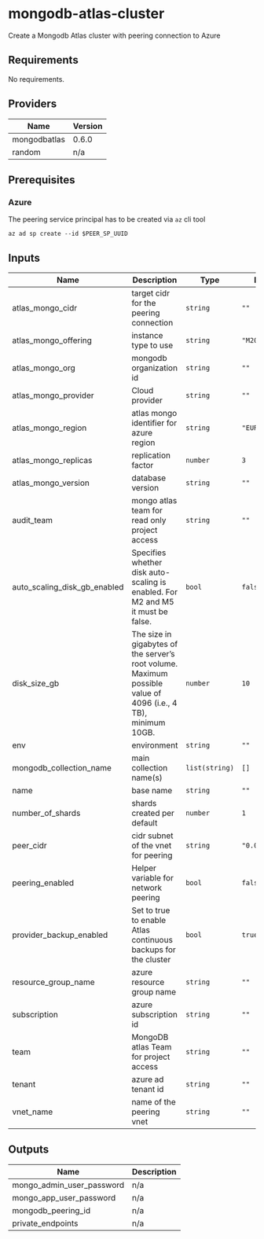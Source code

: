 # mongodb-atlas-cluster
Create a Mongodb Atlas cluster with peering connection to Azure

## Requirements

No requirements.

## Providers

| Name | Version |
|------|---------|
| mongodbatlas | 0.6.0 |
| random | n/a |

## Prerequisites 
### Azure
The peering service principal has to be created via `az` cli tool

`az ad sp create --id $PEER_SP_UUID`
## Inputs

| Name | Description | Type | Default | Required |
|------|-------------|------|---------|:--------:|
| atlas\_mongo\_cidr | target cidr for the peering connection | `string` | `""` | no |
| atlas\_mongo\_offering | instance type to use | `string` | `"M20"` | no |
| atlas\_mongo\_org | mongodb organization id | `string` | `""` | no |
| atlas\_mongo\_provider | Cloud provider | `string` | `""` | no |
| atlas\_mongo\_region | atlas mongo identifier for azure region | `string` | `"EUROPE_WEST"` | no |
| atlas\_mongo\_replicas | replication factor | `number` | `3` | no |
| atlas\_mongo\_version | database version | `string` | `""` | no |
| audit\_team | mongo atlas team for read only project access | `string` | `""` | no |
| auto\_scaling\_disk\_gb\_enabled | Specifies whether disk auto-scaling is enabled. For M2 and M5 it must be false. | `bool` | `false` | no |
| disk\_size\_gb | The size in gigabytes of the server’s root volume. Maximum possible value of 4096 (i.e., 4 TB), minimum 10GB. | `number` | `10` | no |
| env | environment | `string` | `""` | no |
| mongodb\_collection\_name | main collection name(s) | `list(string)` | `[]` | no |
| name | base name | `string` | `""` | no |
| number\_of\_shards | shards created per default | `number` | `1` | no |
| peer\_cidr | cidr subnet of the vnet for peering | `string` | `"0.0.0.0/0"` | no |
| peering\_enabled | Helper variable for network peering | `bool` | `false` | no |
| provider\_backup\_enabled | Set to true to enable Atlas continuous backups for the cluster | `bool` | `true` | no |
| resource\_group\_name | azure resource group name | `string` | `""` | no |
| subscription | azure subscription id | `string` | `""` | no |
| team | MongoDB atlas Team for project access | `string` | `""` | no |
| tenant | azure ad tenant id | `string` | `""` | no |
| vnet\_name | name of the peering vnet | `string` | `""` | no |

## Outputs

| Name | Description |
|------|-------------|
| mongo\_admin\_user\_password | n/a |
| mongo\_app\_user\_password | n/a |
| mongodb\_peering\_id | n/a |
| private\_endpoints | n/a |


